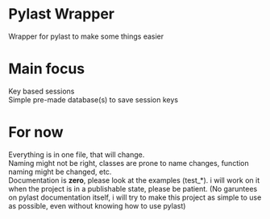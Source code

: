 # Pylast Wrapper
 Wrapper for pylast to make some things easier
 
 
# Main focus 
 Key based sessions\
 Simple pre-made database(s) to save session keys
 
 
# For now
 Everything is in one file, that will change.\
 Naming might not be right, classes are prone to name changes, function naming might be changed, etc.\
 Documentation is **zero**, please look at the examples (test_*). i will work on it when the project is in a publishable state, please be patient.
 (No garuntees on pylast documentation itself, i will try to make this project as simple to use as possible, even without knowing how to use pylast)
